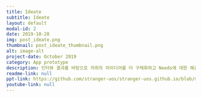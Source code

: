 ```yaml
---
title: Ideate
subtitle: Ideate
layout: default
modal-id: 2 
date: 2019-10-28
img: post_ideate.png
thumbnail: post_ideate_thumbnail.png
alt: image-alt
project-date: October 2019
category: App prototype
description: 인터뷰 결과를 바탕으로 저희의 아이디어를 더 구체화하고 Needs에 대한 해결책을 찾기 위해 POV(Point Of View)와 HMW(How Might We..?)를 정의하였고, 이를 바탕으로 브레인스토밍 과정을 거쳐 총 3개의 해결책을 만들었습니다.
readme-link: null
ppt-link: https://github.com/stranger-uos/stranger-uos.github.io/blob/master/_data/ppt/assignment3.pdf
youtube-link: null
---
```

